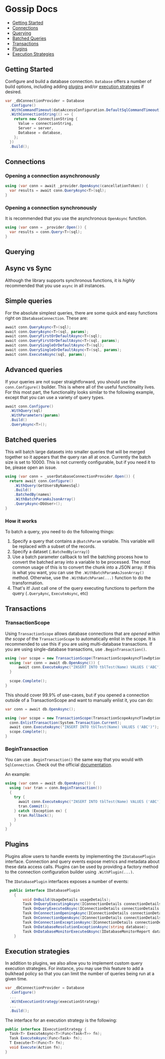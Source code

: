 # Gossip Docs

* [Getting Started](#getting-started)
* [Connections](#connections)
* [Querying](#querying)
* [Batched Queries](#batched-queries)
* [Transactions](#transactions)
* [Plugins](#plugins)
* [Execution Strategies](#execution-strategies)

## Getting Started

Configure and build a database connection. `Database` offers a number of build options, including adding [plugins](#plugins) and/or [execution strategies](#execution-strategies) if desired.

```csharp
var _dbConnectionProvider = Database
  .Configure()
  .WithCommandTimeout(dataAccessConfiguration.DefaultSqlCommandTimeout)  
  .WithConnectionString(() => {
    return new ConnectionString {
      Value = connectionString,
      Server = server,
      Database = database,
    };
  })  
  .Build();
```

## Connections

### Opening a connection asynchronously

```csharp
using (var conn = await _provider.OpenAsync(cancellationToken)) {
  var results = await conn.QueryAsync<T>(sql);
}
```

### Opening a connection synchronously

It is recommended that you use the asynchronous `OpenAsync` function.

```csharp
using (var conn = _provider.Open()) {
  var results = conn.Query<T>(sql);
}
```

## Querying

## Async vs Sync

Although the library supports synchronous functions, it is *highly* recommended that you use `async` in all instances.

## Simple queries

For the absolute simplest queries, there are some quick and easy functions right on `IDatabaseConnection`. These are:

```csharp
await conn.QueryAsync<T>(sql);
await conn.QueryAsync<T>(sql, params);
await conn.QueryFirstOrDefaultAsync<T>(sql);
await conn.QueryFirstOrDefaultAsync<T>(sql, params);
await conn.QuerySingleOrDefaultAsync<T>(sql);
await conn.QuerySingleOrDefaultAsync<T>(sql, params);
await conn.ExecuteAsync(sql, params);
```

## Advanced queries

If your queries are not super straightforward, you should use the `conn.Configure()` builder. This is where all of the useful functionality lives. For this most part, the functionality looks similar to the following example, except that you can use a variety of query types.

```csharp
await conn.Configure()
  .WithQuery(sql)
  .WithParameters(params)
  .Build()
  .QueryAsync<T>();
```

## Batched queries

This will batch large datasets into smaller queries that will be merged together so it appears that the query ran all at once. Currently the batch size is set to 10000. This is not currently configurable, but if you need it to be, please open an issue.

```csharp
using (var conn = _userDatabaseConnectionProvider.Open()) {
  return await conn.Configure()
    .WithQuery(GetUsersByNamesSql)
    .Build()
    .BatchedBy(names)
    .WithBatchParamAsJsonArray()
    .QueryAsync<DbUser>();
}
```

### How it works

To batch a query, you need to do the following things:

1. Specify a query that contains a `@batchParam` variable. This variable will be replaced with a subset of the records.
2. Specify a dataset (`.BatchedBy(array)`)
3. Use a batch parameter callback to tell the batching process how to convert the batched array into a variable to be processed. The most common usage of this is to convert the chunk into a JSON array. If this is what you want, you can use the `.WithBatchParamAsJsonArray()` method. Otherwise, use the `.WithBatchParam(...)` function to do the transformation.
4. That's it! Just call one of the query executing functions to perform the query (`.QueryAync`, `ExecuteAsync`, etc)

## Transactions

### TransactionScope

Using `TransactionScope` allows database connections that are *opened within the scope* of the `TransactionScope` to automatically enlist in the scope. It is recommended to use this if you are using multi-database transactions. If you are using single-database transactions, use `.BeginTransaction()`.

```csharp
using (var scope = new TransactionScope(TransactionScopeAsyncFlowOption.Enabled)) {
  using (var conn = await db.OpenAsync()) {
      await conn.ExecuteAsync("INSERT INTO tblTest(Name) VALUES ('ABC')");
  }
  
  scope.Complete();
}
```

This should cover 99.9% of use-cases, but if you opened a connection outside of a TransactionScope and want to manually enlist it, you can do:

```csharp
var conn = await db.OpenAsync();

using (var scope = new TransactionScope(TransactionScopeAsyncFlowOption.Enabled)) {
  conn.EnlistTransaction(System.Transaction.Current);
  await conn.ExecuteAsync("INSERT INTO tblTest(Name) VALUES ('ABC')");
  scope.Complete();
}
```

### BeginTransaction

You can use `.BeginTransaction()` the same way that you would with `SqlConnection`. Check out the official [documentation](https://docs.microsoft.com/en-us/dotnet/api/system.data.sqlclient.sqlconnection.begintransaction?view=netframework-4.8).

An example:

```csharp
using (var conn = await db.OpenAsync()) {
  using (var tran = conn.BeginTransaction())
  {
    try {
      await conn.ExecuteAsync("INSERT INTO tblTest(Name) VALUES ('ABC')");
      tran.Commit();
    } catch (Exception ex) {
      tran.Rollback();
    }
  }  
}
```

## Plugins

Plugins allow users to handle events by implementing the `IDatabasePlugin` interface. Connection and query events expose metrics and metadata about these data access calls. Plugins can be used by providing a factory method to the connection configuration builder using `.WithPlugin(...)`.

The `IDatabasePlugin` interfaces exposes a number of events:

```csharp
  public interface IDatabasePlugin
    {
        void OnBuild(UsageDetails usageDetails);
        Task OnQueryExecutingAsync(IConnectionDetails connectionDetails, FunctionMetadata metadata);
        Task OnQueryExecutedAsync(IConnectionDetails connectionDetails, IExecutionDetails executionDetails, FunctionMetadata metadata);
        Task OnConnectionOpeningAsync(IConnectionDetails connectionDetails);
        Task OnConnectionOpenAsync(IConnectionDetails connectionDetails, IExecutionDetails executionDetails);
        Task OnConnectionExceptionAsync(IConnectionDetails connectionDetails);
        Task OnDatabaseResolutionExceptionAsync(string database);
        Task OnDatabaseMonitorExecutedAsync(IDatabaseMonitorReport databaseMonitorReport);
    }
```

## Execution strategies

In addition to plugins, we also allow you to implement custom query execution strategies. For instance, you may use this feature to add a bulkhead policy so that you can limit the number of queries being run at a given time.

```csharp
var _dbConnectionProvider = Database
  .Configure()
  ...
  .WithExecutionStrategy(executionStrategy)
  ...
  .Build();
```

The interface for an execution strategy is the following:

```csharp
public interface IExecutionStrategy {
  Task<T> ExecuteAsync<T>(Func<Task<T>> fn);
  Task ExecuteAsync(Func<Task> fn);
  T Execute<T>(Func<T> fn);
  void Execute(Action fn);
}
```
